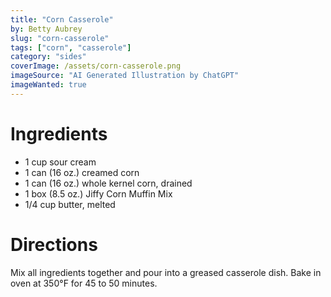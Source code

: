 ```yaml
---
title: "Corn Casserole"
by: Betty Aubrey
slug: "corn-casserole"
tags: ["corn", "casserole"]
category: "sides"
coverImage: /assets/corn-casserole.png
imageSource: "AI Generated Illustration by ChatGPT"
imageWanted: true
---
```


# Ingredients

- 1 cup sour cream
- 1 can (16 oz.) creamed corn
- 1 can (16 oz.) whole kernel corn, drained
- 1 box (8.5 oz.) Jiffy Corn Muffin Mix
- 1/4 cup butter, melted

# Directions

Mix all ingredients together and pour into a greased casserole dish. Bake in oven at 350°F for 45 to 50 minutes.

